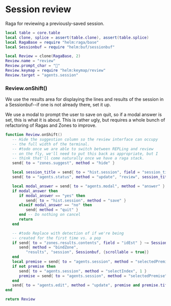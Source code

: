 # Session review

Raga for reviewing a previously\-saved session\.

```lua
local table = core.table
local clone, splice = assert(table.clone), assert(table.splice)
local RagaBase = require "helm:raga/base"
local Sessionbuf = require "helm:buf/sessionbuf"
```

```lua
local Review = clone(RagaBase, 2)
Review.name = "review"
Review.prompt_char = "💬"
Review.keymap = require "helm:keymap/review"
Review.target = "agents.session"
```


### Review\.onShift\(\)

We use the results area for displaying the lines and results
of the session in a Sessionbuf\-\-if one is not already there,
set it up\.

We use a modal to prompt the user to save on quit, so if a modal
answer is set, this is what it is about\. This is rather ugly, but
requires a whole bunch of refactoring of Ragas and Zones to improve\.

```lua
function Review.onShift()
   -- Hide the suggestion column so the review interface can occupy
   -- the full width of the terminal.
   -- #todo once we are able to switch between REPLing and review
   -- on the fly, we'll need to put this back as appropriate, but I
   -- think that'll come naturally once we have a raga stack.
   send{ to = "zones.suggest", method = "hide" }

   local session_title = send{ to = "hist.session", field = "session_title" }
   send{ to = "agents.status", method = "update", "review", session_title }

   local modal_answer = send{ to = "agents.modal", method = "answer" }
   if modal_answer then
      if modal_answer == "yes" then
         send{ to = "hist.session", method = "save" }
      elseif modal_answer == "no" then
         send{ method = "quit" }
      end -- Do nothing on cancel
      return
   end

   -- #todo Replace with detection of if we're being
   -- created for the first time vs. a pop
   if send{ to = "zones.results.contents", field = "idEst" } ~= Sessionbuf then
      send{ method = "bindZone",
         "results", "session", Sessionbuf, {scrollable = true}}
   end
   local premise = send{ to = "agents.session", method = "selectedPremise" }
   if not premise then
      send{ to = "agents.session", method = "selectIndex", 1 }
      premise = send{ to = "agents.session", method = "selectedPremise" }
   end
   send{ to = "agents.edit", method = "update", premise and premise.title}
end
```

```lua
return Review
```